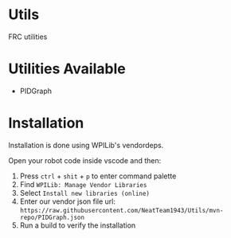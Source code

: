 # Utils
FRC utilities

# Utilities Available
- PIDGraph

# Installation
Installation is done using WPILib's vendordeps.

Open your robot code inside vscode and then:
1. Press `ctrl` + `shit` + `p` to enter command palette
2. Find `WPILib: Manage Vendor Libraries`
3. Select `Install new libraries (online)`
4. Enter our vendor json file url:
`https://raw.githubusercontent.com/NeatTeam1943/Utils/mvn-repo/PIDGraph.json`
5. Run a build to verify the installation